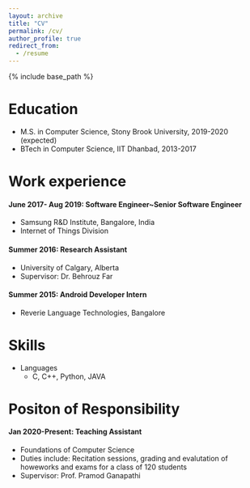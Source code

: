 ```yaml
---
layout: archive
title: "CV"
permalink: /cv/
author_profile: true
redirect_from:
  - /resume
---
```


{% include base_path %}

Education
======
* M.S. in Computer Science, Stony Brook University, 2019-2020 (expected)
* BTech in Computer Science, IIT Dhanbad, 2013-2017

Work experience
======
#### June 2017- Aug 2019: Software Engineer~Senior Software Engineer
  * Samsung R&D Institute, Bangalore, India
  * Internet of Things Division
 
#### Summer 2016: Research Assistant
  * University of Calgary, Alberta
  * Supervisor: Dr. Behrouz Far
  
#### Summer 2015: Android Developer Intern
  * Reverie Language Technologies, Bangalore
  
Skills
======
* Languages
  * C, C++, Python, JAVA
  
Positon of Responsibility
======
#### Jan 2020-Present: Teaching Assistant
  * Foundations of Computer Science
  * Duties include: Recitation sessions, grading and evalutation of howeworks and exams for a class of 120 students
  * Supervisor: Prof. Pramod Ganapathi

